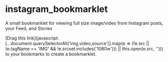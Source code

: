 # instagram_bookmarklet
A small bookmarklet for viewing full size image/video from Instagram posts, your Feed, and Stories

[Drag this link](javascript:[...document.querySelectorAll('img,video,source')].map(e => (!e.src || (e.tagName == 'IMG' && !e.srcset.includes('1080w'))) || this.open(e.src, ''))) to your bookmarks to create a bookmarklet. 
